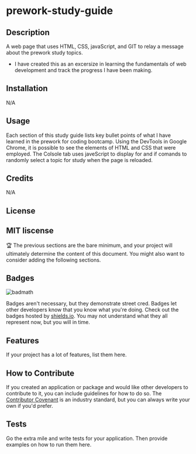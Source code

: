 # prework-study-guide

## Description

A web page that uses HTML, CSS, javaScript, and GIT to relay a message about the prework study topics.

- I have created this as an excersize in learning the fundamentals of web development and track the progress I have been making.


## Installation

N/A

## Usage

Each section of this study guide lists key bullet points of what I have learned in the prework for coding bootcamp. Using the DevTools in Google Chrome, it is possible to see the elements of HTML and CSS that were employed. The Colsole tab uses javeScript to display for and if comands to randomly select a topic for study when the page is reloaded. 


## Credits

N/A

## License

MIT liscense
---

🏆 The previous sections are the bare minimum, and your project will ultimately determine the content of this document. You might also want to consider adding the following sections.

## Badges

![badmath](https://img.shields.io/github/languages/top/nielsenjared/badmath)

Badges aren't necessary, but they demonstrate street cred. Badges let other developers know that you know what you're doing. Check out the badges hosted by [shields.io](https://shields.io/). You may not understand what they all represent now, but you will in time.

## Features

If your project has a lot of features, list them here.

## How to Contribute

If you created an application or package and would like other developers to contribute to it, you can include guidelines for how to do so. The [Contributor Covenant](https://www.contributor-covenant.org/) is an industry standard, but you can always write your own if you'd prefer.

## Tests

Go the extra mile and write tests for your application. Then provide examples on how to run them here.